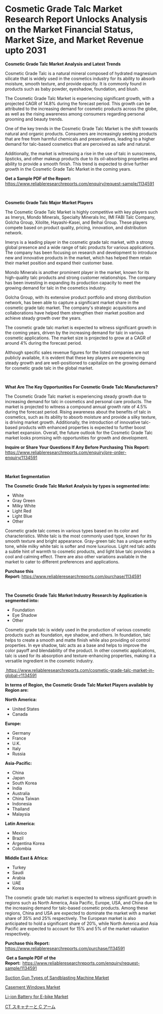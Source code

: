 <p><h1>Cosmetic Grade Talc Market Research Report Unlocks Analysis on the Market Financial Status, Market Size, and Market Revenue upto 2031</h1></p><p><strong>Cosmetic Grade Talc Market Analysis and Latest Trends</strong></p>
<p><p>Cosmetic Grade Talc is a natural mineral composed of hydrated magnesium silicate that is widely used in the cosmetics industry for its ability to absorb moisture, smooth texture, and provide opacity. It is commonly found in products such as baby powder, eyeshadow, foundation, and blush.</p><p>The Cosmetic Grade Talc Market is experiencing significant growth, with a projected CAGR of 14.8% during the forecast period. This growth can be attributed to the increasing demand for cosmetic products across the globe, as well as the rising awareness among consumers regarding personal grooming and beauty trends.</p><p>One of the key trends in the Cosmetic Grade Talc Market is the shift towards natural and organic products. Consumers are increasingly seeking products that are free from harmful chemicals and preservatives, leading to a higher demand for talc-based cosmetics that are perceived as safe and natural.</p><p>Additionally, the market is witnessing a rise in the use of talc in sunscreens, lipsticks, and other makeup products due to its oil-absorbing properties and ability to provide a smooth finish. This trend is expected to drive further growth in the Cosmetic Grade Talc Market in the coming years.</p></p>
<p><strong>Get a Sample PDF of the Report:&nbsp;</strong> <a href="https://www.reliableresearchreports.com/enquiry/request-sample/1134591">https://www.reliableresearchreports.com/enquiry/request-sample/1134591</a></p>
<p>&nbsp;</p>
<p><strong>Cosmetic Grade Talc Major Market Players</strong></p>
<p><p>The Cosmetic Grade Talc Market is highly competitive with key players such as Imerys, Mondo Minerals, Specialty Minerals Inc, IMI FABI Talc Company, Golcha Group, Xilolite, Hayashi-Kasei, and Beihai Group. These players compete based on product quality, pricing, innovation, and distribution network.</p><p>Imerys is a leading player in the cosmetic grade talc market, with a strong global presence and a wide range of talc products for various applications. The company has been focusing on research and development to introduce new and innovative products in the market, which has helped them retain their market position and expand their customer base.</p><p>Mondo Minerals is another prominent player in the market, known for its high-quality talc products and strong customer relationships. The company has been investing in expanding its production capacity to meet the growing demand for talc in the cosmetics industry.</p><p>Golcha Group, with its extensive product portfolio and strong distribution network, has been able to capture a significant market share in the cosmetic grade talc market. The company's strategic acquisitions and collaborations have helped them strengthen their market position and achieve steady growth over the years.</p><p>The cosmetic grade talc market is expected to witness significant growth in the coming years, driven by the increasing demand for talc in various cosmetic applications. The market size is projected to grow at a CAGR of around 4% during the forecast period.</p><p>Although specific sales revenue figures for the listed companies are not publicly available, it is evident that these key players are experiencing steady growth and are well-positioned to capitalize on the growing demand for cosmetic grade talc in the global market.</p></p>
<p>&nbsp;</p>
<p><strong>What Are The Key Opportunities For Cosmetic Grade Talc Manufacturers?</strong></p>
<p><p>The Cosmetic Grade Talc market is experiencing steady growth due to increasing demand for talc in cosmetics and personal care products. The market is projected to witness a compound annual growth rate of 4.5% during the forecast period. Rising awareness about the benefits of talc in cosmetics, such as its ability to absorb moisture and provide a silky texture, is driving market growth. Additionally, the introduction of innovative talc-based products with enhanced properties is expected to further boost market expansion. Overall, the future outlook for the Cosmetic Grade Talc market looks promising with opportunities for growth and development.</p></p>
<p><strong>Inquire or Share Your Questions If Any Before Purchasing This Report:</strong> <a href="https://www.reliableresearchreports.com/enquiry/pre-order-enquiry/1134591">https://www.reliableresearchreports.com/enquiry/pre-order-enquiry/1134591</a></p>
<p>&nbsp;</p>
<p><strong>Market Segmentation</strong></p>
<p><strong>The Cosmetic Grade Talc Market Analysis by types is segmented into:</strong></p>
<p><ul><li>White</li><li>Gray Green</li><li>Milky White</li><li>Light Red</li><li>Light Blue</li><li>Other</li></ul></p>
<p><p>Cosmetic grade talc comes in various types based on its color and characteristics. White talc is the most commonly used type, known for its smooth texture and bright appearance. Gray-green talc has a unique earthy tone, while milky white talc is softer and more luxurious. Light red talc adds a subtle hint of warmth to cosmetic products, and light blue talc provides a cool and calming effect. There are also other variations available in the market to cater to different preferences and applications.</p></p>
<p><strong>Purchase this Report:&nbsp;</strong><a href="https://www.reliableresearchreports.com/purchase/1134591">https://www.reliableresearchreports.com/purchase/1134591</a></p>
<p>&nbsp;</p>
<p><strong>The Cosmetic Grade Talc Market Industry Research by Application is segmented into:</strong></p>
<p><ul><li>Foundation</li><li>Eye Shadow</li><li>Other</li></ul></p>
<p><p>Cosmetic grade talc is widely used in the production of various cosmetic products such as foundation, eye shadow, and others. In foundation, talc helps to create a smooth and matte finish while also providing oil control properties. In eye shadow, talc acts as a base and helps to improve the color payoff and blendability of the product. In other cosmetic applications, talc is used for its absorption and texture-enhancing properties, making it a versatile ingredient in the cosmetic industry.</p></p>
<p><a href="https://www.reliableresearchreports.com/cosmetic-grade-talc-market-in-global-r1134591">&nbsp;https://www.reliableresearchreports.com/cosmetic-grade-talc-market-in-global-r1134591</a></p>
<p><strong>In terms of Region, the Cosmetic Grade Talc Market Players available by Region are:</strong></p>
<p>
    <p> <strong> North America: </strong>
        <ul>
            <li>United States</li>
            <li>Canada</li>
        </ul>
        </p> 
    <p> <strong> Europe: </strong>
        <ul>
            <li>Germany</li>
            <li>France</li>
            <li>U.K.</li>
            <li>Italy</li>
            <li>Russia</li>
        </ul>
        </p> 
    <p> <strong> Asia-Pacific: </strong>
        <ul>
            <li>China</li>
            <li>Japan</li>
            <li>South Korea</li>
            <li>India</li>
            <li>Australia</li>
            <li>China Taiwan</li>
            <li>Indonesia</li>
            <li>Thailand</li>
            <li>Malaysia</li>
        </ul>
        </p> 
    <p> <strong> Latin America: </strong>
        <ul>
            <li>Mexico</li>
            <li>Brazil</li>
            <li>Argentina Korea</li>
            <li>Colombia</li>
        </ul>
        </p> 
    <p> <strong> Middle East & Africa: </strong>
        <ul>
            <li>Turkey</li>
            <li>Saudi</li>
            <li>Arabia</li>
            <li>UAE</li>
            <li>Korea</li>
        </ul>
    </p>
    </p>
<p><p>The cosmetic grade talc market is expected to witness significant growth in regions such as North America, Asia Pacific, Europe, USA, and China due to the increasing demand for talc-based cosmetic products. Among these regions, China and USA are expected to dominate the market with a market share of 35% and 25% respectively. The European market is also anticipated to hold a significant share of 20%, while North America and Asia Pacific are expected to account for 15% and 5% of the market valuation respectively.</p></p>
<p><strong>Purchase this Report: </strong><a href="https://www.reliableresearchreports.com/purchase/1134591">https://www.reliableresearchreports.com/purchase/1134591</a></p>
<p>&nbsp;<strong>Get a Sample PDF of the Report:&nbsp;&nbsp;</strong><a href="https://www.reliableresearchreports.com/enquiry/request-sample/1134591">https://www.reliableresearchreports.com/enquiry/request-sample/1134591</a></p>
<p><strong></strong></p>
<p><p><a href="https://github.com/okotobwrhuteie/Market-Research-Report-List-3/blob/main/suction-gun-types-of-sandblasting-machine-market.md">Suction Gun Types of Sandblasting Machine Market</a></p><p><a href="https://medium.com/@stephanmorissette/global-casement-windows-market-trends-insights-into-growth-opportunities-and-challenges-forecasted-d614d668fc01">Casement Windows Market</a></p><p><a href="https://medium.com/@marisolking1/li-ion-battery-for-e-bike-market-size-market-segmentation-market-trends-and-growth-analysis-768ab331f35e">Li-ion Battery for E-bike Market</a></p><p><a href="https://github.com/LeoraEber/Market-Research-Report-List-2/blob/main/2037291126837.md">CT スキャナーと C アーム</a></p></p>